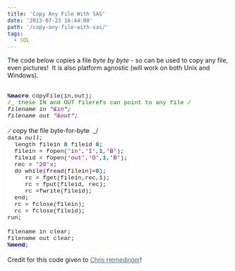 ```yaml
---
title: 'Copy Any File With SAS'
date: '2013-07-23 16:44:00'
path: '/copy-any-file-with-sas/'
tags:
  - SQL
---
```


The code below copies a file <i>byte by byte</i>&nbsp;- so can be used to copy any file, even pictures! &nbsp;It is also platform agnostic (will work on both Unix and Windows).<div><br /></div><div> <!--[if gte mso 9]><xml> <o:OfficeDocumentSettings>  <o:AllowPNG/> </o:OfficeDocumentSettings></xml><![endif]--> <!--[if gte mso 9]><xml> <w:WordDocument>  <w:View>Normal</w:View>  <w:Zoom>0</w:Zoom>  <w:TrackMoves/>  <w:TrackFormatting/>  <w:PunctuationKerning/>  <w:ValidateAgainstSchemas/>  <w:SaveIfXMLInval>false</w:SaveIfXMLInvalid>  <w:IgnoreMixedContent>false</w:IgnoreMixedContent>  <w:AlwaysShowPlaceholderText>false</w:AlwaysShowPlaceholderText>  <w:DoNotPromoteQF/>  <w:LidThemeOther>EN-US</w:LidThemeOther>  <w:LidThemeAsian>JA</w:LidThemeAsian>  <w:LidThemeComplexScript>X-NONE</w:LidThemeComplexScript>  <w:Compatibility>   <w:BreakWrappedTables/>   <w:SnapToGridInCell/>   <w:WrapTextWithPunct/>   <w:UseAsianBreakRules/>   <w:DontGrowAutofit/>   <w:SplitPgBreakAndParaMark/>   <w:EnableOpenTypeKerning/>   <w:DontFlipMirrorIndents/>   <w:OverrideTableStyleHps/>   <w:UseFELayout/>  </w:Compatibility>  <m:mathPr>   <m:mathFont m:val="Cambria Math"/>   <m:brkBin m:val="before"/>   <m:brkBinSub m:val="&#45;-"/>   <m:smallFrac m:val="off"/>   <m:dispDef/>   <m:lMargin m:val="0"/>   <m:rMargin m:val="0"/>   <m:defJc m:val="centerGroup"/>   <m:wrapIndent m:val="1440"/>   <m:intLim m:val="subSup"/>   <m:naryLim m:val="undOvr"/>  </m:mathPr></w:WordDocument></xml><![endif]--><!--[if gte mso 9]><xml> <w:LatentStyles DefLockedState="false" DefUnhideWhenUsed="true"   DefSemiHidden="true" DefQFormat="false" DefPriority="99"   LatentStyleCount="276">  <w:LsdException Locked="false" Priority="0" SemiHidden="false"    UnhideWhenUsed="false" QFormat="true" Name="Normal"/>  <w:LsdException Locked="false" Priority="9" SemiHidden="false"    UnhideWhenUsed="false" QFormat="true" Name="heading 1"/>  <w:LsdException Locked="false" Priority="9" QFormat="true" Name="heading 2"/>  <w:LsdException Locked="false" Priority="9" QFormat="true" Name="heading 3"/>  <w:LsdException Locked="false" Priority="9" QFormat="true" Name="heading 4"/>  <w:LsdException Locked="false" Priority="9" QFormat="true" Name="heading 5"/>  <w:LsdException Locked="false" Priority="9" QFormat="true" Name="heading 6"/>  <w:LsdException Locked="false" Priority="9" QFormat="true" Name="heading 7"/>  <w:LsdException Locked="false" Priority="9" QFormat="true" Name="heading 8"/>  <w:LsdException Locked="false" Priority="9" QFormat="true" Name="heading 9"/>  <w:LsdException Locked="false" Priority="39" Name="toc 1"/>  <w:LsdException Locked="false" Priority="39" Name="toc 2"/>  <w:LsdException Locked="false" Priority="39" Name="toc 3"/>  <w:LsdException Locked="false" Priority="39" Name="toc 4"/>  <w:LsdException Locked="false" Priority="39" Name="toc 5"/>  <w:LsdException Locked="false" Priority="39" Name="toc 6"/>  <w:LsdException Locked="false" Priority="39" Name="toc 7"/>  <w:LsdException Locked="false" Priority="39" Name="toc 8"/>  <w:LsdException Locked="false" Priority="39" Name="toc 9"/>  <w:LsdException Locked="false" Priority="35" QFormat="true" Name="caption"/>  <w:LsdException Locked="false" Priority="10" SemiHidden="false"    UnhideWhenUsed="false" QFormat="true" Name="Title"/>  <w:LsdException Locked="false" Priority="1" Name="Default Paragraph Font"/>  <w:LsdException Locked="false" Priority="11" SemiHidden="false"    UnhideWhenUsed="false" QFormat="true" Name="Subtitle"/>  <w:LsdException Locked="false" Priority="22" SemiHidden="false"    UnhideWhenUsed="false" QFormat="true" Name="Strong"/>  <w:LsdException Locked="false" Priority="20" SemiHidden="false"    UnhideWhenUsed="false" QFormat="true" Name="Emphasis"/>  <w:LsdException Locked="false" Priority="59" SemiHidden="false"    UnhideWhenUsed="false" Name="Table Grid"/>  <w:LsdException Locked="false" UnhideWhenUsed="false" Name="Placeholder Text"/>  <w:LsdException Locked="false" Priority="1" SemiHidden="false"    UnhideWhenUsed="false" QFormat="true" Name="No Spacing"/>  <w:LsdException Locked="false" Priority="60" SemiHidden="false"    UnhideWhenUsed="false" Name="Light Shading"/>  <w:LsdException Locked="false" Priority="61" SemiHidden="false"    UnhideWhenUsed="false" Name="Light List"/>  <w:LsdException Locked="false" Priority="62" SemiHidden="false"    UnhideWhenUsed="false" Name="Light Grid"/>  <w:LsdException Locked="false" Priority="63" SemiHidden="false"    UnhideWhenUsed="false" Name="Medium Shading 1"/>  <w:LsdException Locked="false" Priority="64" SemiHidden="false"    UnhideWhenUsed="false" Name="Medium Shading 2"/>  <w:LsdException Locked="false" Priority="65" SemiHidden="false"    UnhideWhenUsed="false" Name="Medium List 1"/>  <w:LsdException Locked="false" Priority="66" SemiHidden="false"    UnhideWhenUsed="false" Name="Medium List 2"/>  <w:LsdException Locked="false" Priority="67" SemiHidden="false"    UnhideWhenUsed="false" Name="Medium Grid 1"/>  <w:LsdException Locked="false" Priority="68" SemiHidden="false"    UnhideWhenUsed="false" Name="Medium Grid 2"/>  <w:LsdException Locked="false" Priority="69" SemiHidden="false"    UnhideWhenUsed="false" Name="Medium Grid 3"/>  <w:LsdException Locked="false" Priority="70" SemiHidden="false"    UnhideWhenUsed="false" Name="Dark List"/>  <w:LsdException Locked="false" Priority="71" SemiHidden="false"    UnhideWhenUsed="false" Name="Colorful Shading"/>  <w:LsdException Locked="false" Priority="72" SemiHidden="false"    UnhideWhenUsed="false" Name="Colorful List"/>  <w:LsdException Locked="false" Priority="73" SemiHidden="false"    UnhideWhenUsed="false" Name="Colorful Grid"/>  <w:LsdException Locked="false" Priority="60" SemiHidden="false"    UnhideWhenUsed="false" Name="Light Shading Accent 1"/>  <w:LsdException Locked="false" Priority="61" SemiHidden="false"    UnhideWhenUsed="false" Name="Light List Accent 1"/>  <w:LsdException Locked="false" Priority="62" SemiHidden="false"    UnhideWhenUsed="false" Name="Light Grid Accent 1"/>  <w:LsdException Locked="false" Priority="63" SemiHidden="false"    UnhideWhenUsed="false" Name="Medium Shading 1 Accent 1"/>  <w:LsdException Locked="false" Priority="64" SemiHidden="false"    UnhideWhenUsed="false" Name="Medium Shading 2 Accent 1"/>  <w:LsdException Locked="false" Priority="65" SemiHidden="false"    UnhideWhenUsed="false" Name="Medium List 1 Accent 1"/>  <w:LsdException Locked="false" UnhideWhenUsed="false" Name="Revision"/>  <w:LsdException Locked="false" Priority="34" SemiHidden="false"    UnhideWhenUsed="false" QFormat="true" Name="List Paragraph"/>  <w:LsdException Locked="false" Priority="29" SemiHidden="false"    UnhideWhenUsed="false" QFormat="true" Name="Quote"/>  <w:LsdException Locked="false" Priority="30" SemiHidden="false"    UnhideWhenUsed="false" QFormat="true" Name="Intense Quote"/>  <w:LsdException Locked="false" Priority="66" SemiHidden="false"    UnhideWhenUsed="false" Name="Medium List 2 Accent 1"/>  <w:LsdException Locked="false" Priority="67" SemiHidden="false"    UnhideWhenUsed="false" Name="Medium Grid 1 Accent 1"/>  <w:LsdException Locked="false" Priority="68" SemiHidden="false"    UnhideWhenUsed="false" Name="Medium Grid 2 Accent 1"/>  <w:LsdException Locked="false" Priority="69" SemiHidden="false"    UnhideWhenUsed="false" Name="Medium Grid 3 Accent 1"/>  <w:LsdException Locked="false" Priority="70" SemiHidden="false"    UnhideWhenUsed="false" Name="Dark List Accent 1"/>  <w:LsdException Locked="false" Priority="71" SemiHidden="false"    UnhideWhenUsed="false" Name="Colorful Shading Accent 1"/>  <w:LsdException Locked="false" Priority="72" SemiHidden="false"    UnhideWhenUsed="false" Name="Colorful List Accent 1"/>  <w:LsdException Locked="false" Priority="73" SemiHidden="false"    UnhideWhenUsed="false" Name="Colorful Grid Accent 1"/>  <w:LsdException Locked="false" Priority="60" SemiHidden="false"    UnhideWhenUsed="false" Name="Light Shading Accent 2"/>  <w:LsdException Locked="false" Priority="61" SemiHidden="false"    UnhideWhenUsed="false" Name="Light List Accent 2"/>  <w:LsdException Locked="false" Priority="62" SemiHidden="false"    UnhideWhenUsed="false" Name="Light Grid Accent 2"/>  <w:LsdException Locked="false" Priority="63" SemiHidden="false"    UnhideWhenUsed="false" Name="Medium Shading 1 Accent 2"/>  <w:LsdException Locked="false" Priority="64" SemiHidden="false"    UnhideWhenUsed="false" Name="Medium Shading 2 Accent 2"/>  <w:LsdException Locked="false" Priority="65" SemiHidden="false"    UnhideWhenUsed="false" Name="Medium List 1 Accent 2"/>  <w:LsdException Locked="false" Priority="66" SemiHidden="false"    UnhideWhenUsed="false" Name="Medium List 2 Accent 2"/>  <w:LsdException Locked="false" Priority="67" SemiHidden="false"    UnhideWhenUsed="false" Name="Medium Grid 1 Accent 2"/>  <w:LsdException Locked="false" Priority="68" SemiHidden="false"    UnhideWhenUsed="false" Name="Medium Grid 2 Accent 2"/>  <w:LsdException Locked="false" Priority="69" SemiHidden="false"    UnhideWhenUsed="false" Name="Medium Grid 3 Accent 2"/>  <w:LsdException Locked="false" Priority="70" SemiHidden="false"    UnhideWhenUsed="false" Name="Dark List Accent 2"/>  <w:LsdException Locked="false" Priority="71" SemiHidden="false"    UnhideWhenUsed="false" Name="Colorful Shading Accent 2"/>  <w:LsdException Locked="false" Priority="72" SemiHidden="false"    UnhideWhenUsed="false" Name="Colorful List Accent 2"/>  <w:LsdException Locked="false" Priority="73" SemiHidden="false"    UnhideWhenUsed="false" Name="Colorful Grid Accent 2"/>  <w:LsdException Locked="false" Priority="60" SemiHidden="false"    UnhideWhenUsed="false" Name="Light Shading Accent 3"/>  <w:LsdException Locked="false" Priority="61" SemiHidden="false"    UnhideWhenUsed="false" Name="Light List Accent 3"/>  <w:LsdException Locked="false" Priority="62" SemiHidden="false"    UnhideWhenUsed="false" Name="Light Grid Accent 3"/>  <w:LsdException Locked="false" Priority="63" SemiHidden="false"    UnhideWhenUsed="false" Name="Medium Shading 1 Accent 3"/>  <w:LsdException Locked="false" Priority="64" SemiHidden="false"    UnhideWhenUsed="false" Name="Medium Shading 2 Accent 3"/>  <w:LsdException Locked="false" Priority="65" SemiHidden="false"    UnhideWhenUsed="false" Name="Medium List 1 Accent 3"/>  <w:LsdException Locked="false" Priority="66" SemiHidden="false"    UnhideWhenUsed="false" Name="Medium List 2 Accent 3"/>  <w:LsdException Locked="false" Priority="67" SemiHidden="false"    UnhideWhenUsed="false" Name="Medium Grid 1 Accent 3"/>  <w:LsdException Locked="false" Priority="68" SemiHidden="false"    UnhideWhenUsed="false" Name="Medium Grid 2 Accent 3"/>  <w:LsdException Locked="false" Priority="69" SemiHidden="false"    UnhideWhenUsed="false" Name="Medium Grid 3 Accent 3"/>  <w:LsdException Locked="false" Priority="70" SemiHidden="false"    UnhideWhenUsed="false" Name="Dark List Accent 3"/>  <w:LsdException Locked="false" Priority="71" SemiHidden="false"    UnhideWhenUsed="false" Name="Colorful Shading Accent 3"/>  <w:LsdException Locked="false" Priority="72" SemiHidden="false"    UnhideWhenUsed="false" Name="Colorful List Accent 3"/>  <w:LsdException Locked="false" Priority="73" SemiHidden="false"    UnhideWhenUsed="false" Name="Colorful Grid Accent 3"/>  <w:LsdException Locked="false" Priority="60" SemiHidden="false"    UnhideWhenUsed="false" Name="Light Shading Accent 4"/>  <w:LsdException Locked="false" Priority="61" SemiHidden="false"    UnhideWhenUsed="false" Name="Light List Accent 4"/>  <w:LsdException Locked="false" Priority="62" SemiHidden="false"    UnhideWhenUsed="false" Name="Light Grid Accent 4"/>  <w:LsdException Locked="false" Priority="63" SemiHidden="false"    UnhideWhenUsed="false" Name="Medium Shading 1 Accent 4"/>  <w:LsdException Locked="false" Priority="64" SemiHidden="false"    UnhideWhenUsed="false" Name="Medium Shading 2 Accent 4"/>  <w:LsdException Locked="false" Priority="65" SemiHidden="false"    UnhideWhenUsed="false" Name="Medium List 1 Accent 4"/>  <w:LsdException Locked="false" Priority="66" SemiHidden="false"    UnhideWhenUsed="false" Name="Medium List 2 Accent 4"/>  <w:LsdException Locked="false" Priority="67" SemiHidden="false"    UnhideWhenUsed="false" Name="Medium Grid 1 Accent 4"/>  <w:LsdException Locked="false" Priority="68" SemiHidden="false"    UnhideWhenUsed="false" Name="Medium Grid 2 Accent 4"/>  <w:LsdException Locked="false" Priority="69" SemiHidden="false"    UnhideWhenUsed="false" Name="Medium Grid 3 Accent 4"/>  <w:LsdException Locked="false" Priority="70" SemiHidden="false"    UnhideWhenUsed="false" Name="Dark List Accent 4"/>  <w:LsdException Locked="false" Priority="71" SemiHidden="false"    UnhideWhenUsed="false" Name="Colorful Shading Accent 4"/>  <w:LsdException Locked="false" Priority="72" SemiHidden="false"    UnhideWhenUsed="false" Name="Colorful List Accent 4"/>  <w:LsdException Locked="false" Priority="73" SemiHidden="false"    UnhideWhenUsed="false" Name="Colorful Grid Accent 4"/>  <w:LsdException Locked="false" Priority="60" SemiHidden="false"    UnhideWhenUsed="false" Name="Light Shading Accent 5"/>  <w:LsdException Locked="false" Priority="61" SemiHidden="false"    UnhideWhenUsed="false" Name="Light List Accent 5"/>  <w:LsdException Locked="false" Priority="62" SemiHidden="false"    UnhideWhenUsed="false" Name="Light Grid Accent 5"/>  <w:LsdException Locked="false" Priority="63" SemiHidden="false"    UnhideWhenUsed="false" Name="Medium Shading 1 Accent 5"/>  <w:LsdException Locked="false" Priority="64" SemiHidden="false"    UnhideWhenUsed="false" Name="Medium Shading 2 Accent 5"/>  <w:LsdException Locked="false" Priority="65" SemiHidden="false"    UnhideWhenUsed="false" Name="Medium List 1 Accent 5"/>  <w:LsdException Locked="false" Priority="66" SemiHidden="false"    UnhideWhenUsed="false" Name="Medium List 2 Accent 5"/>  <w:LsdException Locked="false" Priority="67" SemiHidden="false"    UnhideWhenUsed="false" Name="Medium Grid 1 Accent 5"/>  <w:LsdException Locked="false" Priority="68" SemiHidden="false"    UnhideWhenUsed="false" Name="Medium Grid 2 Accent 5"/>  <w:LsdException Locked="false" Priority="69" SemiHidden="false"    UnhideWhenUsed="false" Name="Medium Grid 3 Accent 5"/>  <w:LsdException Locked="false" Priority="70" SemiHidden="false"    UnhideWhenUsed="false" Name="Dark List Accent 5"/>  <w:LsdException Locked="false" Priority="71" SemiHidden="false"    UnhideWhenUsed="false" Name="Colorful Shading Accent 5"/>  <w:LsdException Locked="false" Priority="72" SemiHidden="false"    UnhideWhenUsed="false" Name="Colorful List Accent 5"/>  <w:LsdException Locked="false" Priority="73" SemiHidden="false"    UnhideWhenUsed="false" Name="Colorful Grid Accent 5"/>  <w:LsdException Locked="false" Priority="60" SemiHidden="false"    UnhideWhenUsed="false" Name="Light Shading Accent 6"/>  <w:LsdException Locked="false" Priority="61" SemiHidden="false"    UnhideWhenUsed="false" Name="Light List Accent 6"/>  <w:LsdException Locked="false" Priority="62" SemiHidden="false"    UnhideWhenUsed="false" Name="Light Grid Accent 6"/>  <w:LsdException Locked="false" Priority="63" SemiHidden="false"    UnhideWhenUsed="false" Name="Medium Shading 1 Accent 6"/>  <w:LsdException Locked="false" Priority="64" SemiHidden="false"    UnhideWhenUsed="false" Name="Medium Shading 2 Accent 6"/>  <w:LsdException Locked="false" Priority="65" SemiHidden="false"    UnhideWhenUsed="false" Name="Medium List 1 Accent 6"/>  <w:LsdException Locked="false" Priority="66" SemiHidden="false"    UnhideWhenUsed="false" Name="Medium List 2 Accent 6"/>  <w:LsdException Locked="false" Priority="67" SemiHidden="false"    UnhideWhenUsed="false" Name="Medium Grid 1 Accent 6"/>  <w:LsdException Locked="false" Priority="68" SemiHidden="false"    UnhideWhenUsed="false" Name="Medium Grid 2 Accent 6"/>  <w:LsdException Locked="false" Priority="69" SemiHidden="false"    UnhideWhenUsed="false" Name="Medium Grid 3 Accent 6"/>  <w:LsdException Locked="false" Priority="70" SemiHidden="false"    UnhideWhenUsed="false" Name="Dark List Accent 6"/>  <w:LsdException Locked="false" Priority="71" SemiHidden="false"    UnhideWhenUsed="false" Name="Colorful Shading Accent 6"/>  <w:LsdException Locked="false" Priority="72" SemiHidden="false"    UnhideWhenUsed="false" Name="Colorful List Accent 6"/>  <w:LsdException Locked="false" Priority="73" SemiHidden="false"    UnhideWhenUsed="false" Name="Colorful Grid Accent 6"/>  <w:LsdException Locked="false" Priority="19" SemiHidden="false"    UnhideWhenUsed="false" QFormat="true" Name="Subtle Emphasis"/>  <w:LsdException Locked="false" Priority="21" SemiHidden="false"    UnhideWhenUsed="false" QFormat="true" Name="Intense Emphasis"/>  <w:LsdException Locked="false" Priority="31" SemiHidden="false"    UnhideWhenUsed="false" QFormat="true" Name="Subtle Reference"/>  <w:LsdException Locked="false" Priority="32" SemiHidden="false"    UnhideWhenUsed="false" QFormat="true" Name="Intense Reference"/>  <w:LsdException Locked="false" Priority="33" SemiHidden="false"    UnhideWhenUsed="false" QFormat="true" Name="Book Title"/>  <w:LsdException Locked="false" Priority="37" Name="Bibliography"/>  <w:LsdException Locked="false" Priority="39" QFormat="true" Name="TOC Heading"/> </w:LatentStyles></xml><![endif]--> <!--[if gte mso 10]><![endif]--> <!--StartFragment--> <div><b><span lang="EN-US" style="background: white; color: navy; font-family: &quot;Courier New&quot;; font-size: 10.0pt; mso-bidi-font-family: &quot;Courier New&quot;;">%macro</span></b><span lang="EN-US" style="background-color: white; background-position: initial initial; background-repeat: initial initial; font-family: 'Courier New'; font-size: 10pt;"> copyFile(in,out);</span></div><div><span lang="EN-US" style="background: white; color: green; font-family: &quot;Courier New&quot;; font-size: 10.0pt; mso-bidi-font-family: &quot;Courier New&quot;;">/_ these IN and OUT filerefs can point to any file _/</span><span lang="EN-US" style="background-color: white; background-position: initial initial; background-repeat: initial initial; font-family: 'Courier New'; font-size: 10pt;"></span></div><div><span lang="EN-US" style="background-color: white; background-position: initial initial; background-repeat: initial initial; font-family: 'Courier New'; font-size: 10pt;">filename in </span><span lang="EN-US" style="background: white; color: purple; font-family: &quot;Courier New&quot;; font-size: 10.0pt; mso-bidi-font-family: &quot;Courier New&quot;;">"&amp;in"</span><span lang="EN-US" style="background-color: white; background-position: initial initial; background-repeat: initial initial; font-family: 'Courier New'; font-size: 10pt;">; </span></div><div><span lang="EN-US" style="background-color: white; background-position: initial initial; background-repeat: initial initial; font-family: 'Courier New'; font-size: 10pt;">filename out </span><span lang="EN-US" style="background: white; color: purple; font-family: &quot;Courier New&quot;; font-size: 10.0pt; mso-bidi-font-family: &quot;Courier New&quot;;">"&amp;out"</span><span lang="EN-US" style="background-color: white; background-position: initial initial; background-repeat: initial initial; font-family: 'Courier New'; font-size: 10pt;">; </span></div><div><br /></div><div><span lang="EN-US" style="background: white; color: green; font-family: &quot;Courier New&quot;; font-size: 10.0pt; mso-bidi-font-family: &quot;Courier New&quot;;">/_ copy the file byte-for-byte&nbsp; _/</span><span lang="EN-US" style="background-color: white; background-position: initial initial; background-repeat: initial initial; font-family: 'Courier New'; font-size: 10pt;"></span></div><div><span lang="EN-US" style="background-color: white; background-position: initial initial; background-repeat: initial initial; font-family: 'Courier New'; font-size: 10pt;">data _null_;</span></div><div><span lang="EN-US" style="background-color: white; background-position: initial initial; background-repeat: initial initial; font-family: 'Courier New'; font-size: 10pt;">&nbsp; length filein </span><b><span lang="EN-US" style="background: white; color: teal; font-family: &quot;Courier New&quot;; font-size: 10.0pt; mso-bidi-font-family: &quot;Courier New&quot;;">8</span></b><span lang="EN-US" style="background-color: white; background-position: initial initial; background-repeat: initial initial; font-family: 'Courier New'; font-size: 10pt;"> fileid </span><b><span lang="EN-US" style="background: white; color: teal; font-family: &quot;Courier New&quot;; font-size: 10.0pt; mso-bidi-font-family: &quot;Courier New&quot;;">8</span></b><span lang="EN-US" style="background-color: white; background-position: initial initial; background-repeat: initial initial; font-family: 'Courier New'; font-size: 10pt;">;</span></div><div><span lang="EN-US" style="background-color: white; background-position: initial initial; background-repeat: initial initial; font-family: 'Courier New'; font-size: 10pt;">&nbsp; filein = fopen(</span><span lang="EN-US" style="background: white; color: purple; font-family: &quot;Courier New&quot;; font-size: 10.0pt; mso-bidi-font-family: &quot;Courier New&quot;;">'in'</span><span lang="EN-US" style="background-color: white; background-position: initial initial; background-repeat: initial initial; font-family: 'Courier New'; font-size: 10pt;">,</span><span lang="EN-US" style="background: white; color: purple; font-family: &quot;Courier New&quot;; font-size: 10.0pt; mso-bidi-font-family: &quot;Courier New&quot;;">'I'</span><span lang="EN-US" style="background-color: white; background-position: initial initial; background-repeat: initial initial; font-family: 'Courier New'; font-size: 10pt;">,</span><b><span lang="EN-US" style="background: white; color: teal; font-family: &quot;Courier New&quot;; font-size: 10.0pt; mso-bidi-font-family: &quot;Courier New&quot;;">1</span></b><span lang="EN-US" style="background-color: white; background-position: initial initial; background-repeat: initial initial; font-family: 'Courier New'; font-size: 10pt;">,</span><span lang="EN-US" style="background: white; color: purple; font-family: &quot;Courier New&quot;; font-size: 10.0pt; mso-bidi-font-family: &quot;Courier New&quot;;">'B'</span><span lang="EN-US" style="background-color: white; background-position: initial initial; background-repeat: initial initial; font-family: 'Courier New'; font-size: 10pt;">);</span></div><div><span lang="EN-US" style="background-color: white; background-position: initial initial; background-repeat: initial initial; font-family: 'Courier New'; font-size: 10pt;">&nbsp; fileid = fopen(</span><span lang="EN-US" style="background: white; color: purple; font-family: &quot;Courier New&quot;; font-size: 10.0pt; mso-bidi-font-family: &quot;Courier New&quot;;">'out'</span><span lang="EN-US" style="background-color: white; background-position: initial initial; background-repeat: initial initial; font-family: 'Courier New'; font-size: 10pt;">,</span><span lang="EN-US" style="background: white; color: purple; font-family: &quot;Courier New&quot;; font-size: 10.0pt; mso-bidi-font-family: &quot;Courier New&quot;;">'O'</span><span lang="EN-US" style="background-color: white; background-position: initial initial; background-repeat: initial initial; font-family: 'Courier New'; font-size: 10pt;">,</span><b><span lang="EN-US" style="background: white; color: teal; font-family: &quot;Courier New&quot;; font-size: 10.0pt; mso-bidi-font-family: &quot;Courier New&quot;;">1</span></b><span lang="EN-US" style="background-color: white; background-position: initial initial; background-repeat: initial initial; font-family: 'Courier New'; font-size: 10pt;">,</span><span lang="EN-US" style="background: white; color: purple; font-family: &quot;Courier New&quot;; font-size: 10.0pt; mso-bidi-font-family: &quot;Courier New&quot;;">'B'</span><span lang="EN-US" style="background-color: white; background-position: initial initial; background-repeat: initial initial; font-family: 'Courier New'; font-size: 10pt;">);</span></div><div><span lang="EN-US" style="background-color: white; background-position: initial initial; background-repeat: initial initial; font-family: 'Courier New'; font-size: 10pt;">&nbsp; rec = </span><span lang="EN-US" style="background: white; color: purple; font-family: &quot;Courier New&quot;; font-size: 10.0pt; mso-bidi-font-family: &quot;Courier New&quot;;">'20'x</span><span lang="EN-US" style="background-color: white; background-position: initial initial; background-repeat: initial initial; font-family: 'Courier New'; font-size: 10pt;">;</span></div><div><span lang="EN-US" style="background-color: white; background-position: initial initial; background-repeat: initial initial; font-family: 'Courier New'; font-size: 10pt;">&nbsp; do while(fread(filein)=</span><b><span lang="EN-US" style="background: white; color: teal; font-family: &quot;Courier New&quot;; font-size: 10.0pt; mso-bidi-font-family: &quot;Courier New&quot;;">0</span></b><span lang="EN-US" style="background-color: white; background-position: initial initial; background-repeat: initial initial; font-family: 'Courier New'; font-size: 10pt;">);</span></div><div><span lang="EN-US" style="background-color: white; background-position: initial initial; background-repeat: initial initial; font-family: 'Courier New'; font-size: 10pt;">&nbsp;&nbsp;&nbsp;&nbsp; rc = fget(filein,rec,</span><b><span lang="EN-US" style="background: white; color: teal; font-family: &quot;Courier New&quot;; font-size: 10.0pt; mso-bidi-font-family: &quot;Courier New&quot;;">1</span></b><span lang="EN-US" style="background-color: white; background-position: initial initial; background-repeat: initial initial; font-family: 'Courier New'; font-size: 10pt;">);</span></div><div><span lang="EN-US" style="background-color: white; background-position: initial initial; background-repeat: initial initial; font-family: 'Courier New'; font-size: 10pt;">&nbsp;&nbsp;&nbsp;&nbsp; rc = fput(fileid, rec);</span></div><div><span lang="EN-US" style="background-color: white; background-position: initial initial; background-repeat: initial initial; font-family: 'Courier New'; font-size: 10pt;">&nbsp;&nbsp;&nbsp;&nbsp; rc =fwrite(fileid);</span></div><div><span lang="EN-US" style="background-color: white; background-position: initial initial; background-repeat: initial initial; font-family: 'Courier New'; font-size: 10pt;">&nbsp; end;</span></div><div><span lang="EN-US" style="background-color: white; background-position: initial initial; background-repeat: initial initial; font-family: 'Courier New'; font-size: 10pt;">&nbsp; rc = fclose(filein);</span></div><div><span lang="EN-US" style="background-color: white; background-position: initial initial; background-repeat: initial initial; font-family: 'Courier New'; font-size: 10pt;">&nbsp; rc = fclose(fileid);</span></div><div><span lang="EN-US" style="background-color: white; background-position: initial initial; background-repeat: initial initial; font-family: 'Courier New'; font-size: 10pt;">run;</span></div><div><br /></div><div><span lang="EN-US" style="background-color: white; background-position: initial initial; background-repeat: initial initial; font-family: 'Courier New'; font-size: 10pt;">filename in clear;</span></div><div><span lang="EN-US" style="background-color: white; background-position: initial initial; background-repeat: initial initial; font-family: 'Courier New'; font-size: 10pt;">filename out clear;</span></div><div><b><span lang="EN-US" style="background: white; color: navy; font-family: &quot;Courier New&quot;; font-size: 10.0pt; mso-bidi-font-family: &quot;Courier New&quot;;">%mend</span></b><span lang="EN-US" style="background-color: white; background-position: initial initial; background-repeat: initial initial; font-family: 'Courier New'; font-size: 10pt;">;</span><span lang="EN-US"></span></div><!--EndFragment--><br />Credit for this code given to&nbsp;<a href="http://blogs.sas.com/content/sasdummy/2011/06/17/how-to-use-sas-data-step-to-copy-a-file-from-anywhere/" rel="nofollow" style="background-color: white; border: 0px; color: #4a6b82; cursor: pointer; font-family: Arial, 'Liberation Sans', 'DejaVu Sans', sans-serif; font-size: 14px; line-height: 18px; margin: 0px; padding: 0px; text-align: left; vertical-align: baseline;">Chris Hemedinger</a>!</div>
